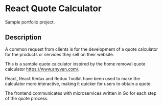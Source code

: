 # React Quote Calculator
Sample portfolio project.

## Description
A common request from clients is for the development of a quote calculator for the products or services they sell on their website.

This is a sample quote calculator inspired by the home removal quote calculator https://www.anyvan.com/.

React, React Redux and Redux Toolkit have been used to make the calculator more interactive, making it quicker for users to obtain a quote.

The frontend communicates with microservices written in Go for each step of the quote process.
